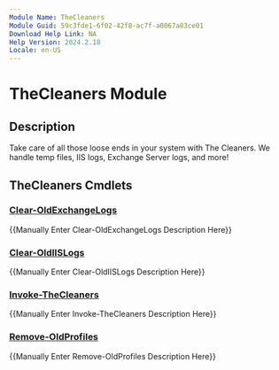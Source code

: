 ```yaml
---
Module Name: TheCleaners
Module Guid: 59c3fde1-6f02-42f8-ac7f-a0067a83ce01
Download Help Link: NA
Help Version: 2024.2.18
Locale: en-US
---
```


# TheCleaners Module
## Description
Take care of all those loose ends in your system with The Cleaners. We handle temp files, IIS logs, Exchange Server logs, and more!

## TheCleaners Cmdlets
### [Clear-OldExchangeLogs](Clear-OldExchangeLogs.md)
{{Manually Enter Clear-OldExchangeLogs Description Here}}

### [Clear-OldIISLogs](Clear-OldIISLogs.md)
{{Manually Enter Clear-OldIISLogs Description Here}}

### [Invoke-TheCleaners](Invoke-TheCleaners.md)
{{Manually Enter Invoke-TheCleaners Description Here}}

### [Remove-OldProfiles](Remove-OldProfiles.md)
{{Manually Enter Remove-OldProfiles Description Here}}



